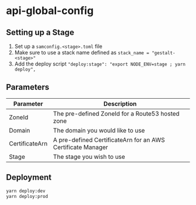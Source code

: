 # api-global-config

## Setting up a Stage

1. Set up a `samconfig.<stage>.toml` file
2. Make sure to use a stack name defined as `stack_name = "gestalt-<stage>"`
3. Add the deploy script `"deploy:stage": "export NODE_ENV=stage ; yarn deploy",`

## Parameters

| Parameter | Description | 
|--|--|
| ZoneId | The pre-defined ZoneId for a Route53 hosted zone |
| Domain | The domain you would like to use |
| CertificateArn | A pre-defined CertificateArn for an AWS Certificate Manager |
| Stage | The stage you wish to use |

## Deployment

```bash
yarn deploy:dev 
yarn deploy:prod
```



